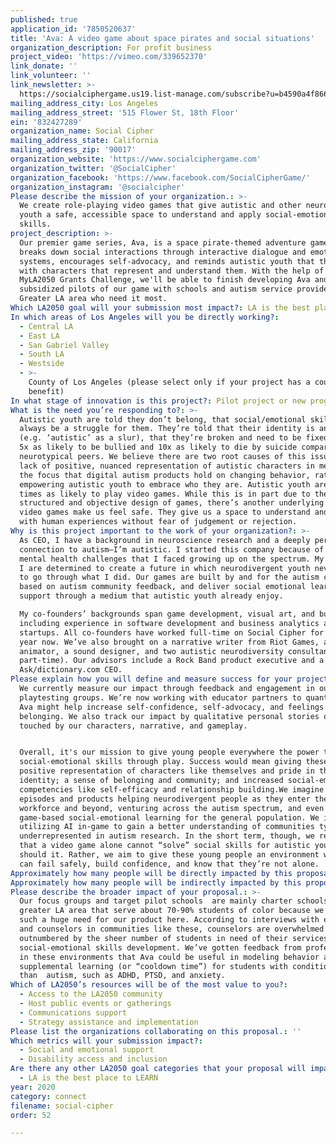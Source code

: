 ```yaml
---
published: true
application_id: '7850520637'
title: 'Ava: A video game about space pirates and social situations'
organization_description: For profit business
project_video: 'https://vimeo.com/339652370'
link_donate: ''
link_volunteer: ''
link_newsletter: >-
  https://socialciphergame.us19.list-manage.com/subscribe?u=b4590a4f86644391092030754&id=4b112a1ed5
mailing_address_city: Los Angeles
mailing_address_street: '515 Flower St, 18th Floor'
ein: '832427289'
organization_name: Social Cipher
mailing_address_state: California
mailing_address_zip: '90017'
organization_website: 'https://www.socialciphergame.com'
organization_twitter: '@SocialCipher'
organization_facebook: 'https://www.facebook.com/SocialCipherGame/'
organization_instagram: '@socialcipher'
Please describe the mission of your organization.: >-
  We create role-playing video games that give autistic and other neurodivergent
  youth a safe, accessible space to understand and apply social-emotional
  skills.
project_description: >-
  Our premier game series, Ava, is a space pirate-themed adventure game that
  breaks down social interactions through interactive dialogue and emotional
  systems, encourages self-advocacy, and reminds autistic youth that they belong
  with characters that represent and understand them. With the help of the
  MyLA2050 Grants Challenge, we'll be able to finish developing Ava and run
  subsidized pilots of our game with schools and autism service providers in the
  Greater LA area who need it most. 
Which LA2050 goal will your submission most impact?: LA is the best place to CONNECT
In which areas of Los Angeles will you be directly working?:
  - Central LA
  - East LA
  - San Gabriel Valley
  - South LA
  - Westside
  - >-
    County of Los Angeles (please select only if your project has a countywide
    benefit)
In what stage of innovation is this project?: Pilot project or new program (testing or implementing a new idea)
What is the need you’re responding to?: >-
  Autistic youth are told they don’t belong, that social/emotional skills will
  always be a struggle for them. They’re told that their identity is an insult
  (e.g. ‘autistic’ as a slur), that they’re broken and need to be fixed. They’re
  5x as likely to be bullied and 10x as likely to die by suicide compared to
  neurotypical peers. We believe there are two root causes of this issue: the
  lack of positive, nuanced representation of autistic characters in media and
  the focus that digital autism products hold on changing behavior, rather than
  empowering autistic youth to embrace who they are. Autistic youth are also 2
  times as likely to play video games. While this is in part due to the
  structured and objective design of games, there’s another underlying reason:
  video games make us feel safe. They give us a space to understand and interact
  with human experiences without fear of judgement or rejection.
Why is this project important to the work of your organization?: >-
  As CEO, I have a background in neuroscience research and a deeply personal
  connection to autism–I’m autistic. I started this company because of the
  mental health challenges that I faced growing up on the spectrum. My team and
  I are determined to create a future in which neurodivergent youth never have
  to go through what I did. Our games are built by and for the autism community,
  based on autism community feedback, and deliver social emotional learning and
  support through a medium that autistic youth already enjoy. 

  My co-founders’ backgrounds span game development, visual art, and business,
  including experience in software development and business analytics at other
  startups. All co-founders have worked full-time on Social Cipher for over a
  year now. We’ve also brought on a narrative writer from Riot Games, an
  animator, a sound designer, and two autistic neurodiversity consultants (all
  part-time). Our advisors include a Rock Band product executive and a former
  Ask/dictionary.com CEO. 
Please explain how you will define and measure success for your project.: >-
  We currently measure our impact through feedback and engagement in our
  playtesting groups. We’re now working with educator partners to quantify how
  Ava might help increase self-confidence, self-advocacy, and feelings of
  belonging. We also track our impact by qualitative personal stories of players
  touched by our characters, narrative, and gameplay. 


  Overall, it's our mission to give young people everywhere the power to build
  social-emotional skills through play. Success would mean giving these youth
  positive representation of characters like themselves and pride in their
  identity; a sense of belonging and community; and increased social-emotional
  competencies like self-efficacy and relationship building.We imagine future
  episodes and products helping neurodivergent people as they enter the
  workforce and beyond, venturing across the autism spectrum, and even providing
  game-based social-emotional learning for the general population. We imagine
  utilizing AI in-game to gain a better understanding of communities typically
  underrepresented in autism research. In the short term, though, we recognize
  that a video game alone cannot “solve” social skills for autistic youth – nor
  should it. Rather, we aim to give these young people an environment where they
  can fail safely, build confidence, and know that they’re not alone.   
Approximately how many people will be directly impacted by this proposal?: '1000'
Approximately how many people will be indirectly impacted by this proposal?: '3000'
Please describe the broader impact of your proposal.: >-
  Our focus groups and target pilot schools  are mainly charter schools in the
  greater LA area that serve about 70-90% students of color because we’ve seen
  such a huge need for our product here. According to interviews with educators
  and counselors in communities like these, counselors are overwhelmed and
  outnumbered by the sheer number of students in need of their services and
  social-emotional skills development. We’ve gotten feedback from professionals
  in these environments that Ava could be useful in modeling behavior and as
  supplemental learning (or “cooldown time”) for students with conditions other
  than  autism, such as ADHD, PTSD, and anxiety.
Which of LA2050’s resources will be of the most value to you?:
  - Access to the LA2050 community
  - Host public events or gatherings
  - Communications support
  - Strategy assistance and implementation
Please list the organizations collaborating on this proposal.: ''
Which metrics will your submission impact?:
  - Social and emotional support
  - Disability access and inclusion
Are there any other LA2050 goal categories that your proposal will impact?:
  - LA is the best place to LEARN
year: 2020
category: connect
filename: social-cipher
order: 52

---
```

